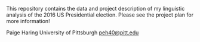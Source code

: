 This repository contains the data and project description of my linguistic analysis of the 2016 US Presidential election. Please see the project plan for more information!

Paige Haring
University of Pittsburgh
peh40@pitt.edu
